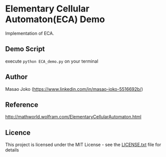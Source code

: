 # Elementary Cellular Automaton(ECA) Demo
Implementation of ECA.

## Demo Script
execute `python ECA_demo.py` on your terminal

## Author 
Masao Joko (https://www.linkedin.com/in/masao-joko-5516692b/)

## Reference 
http://mathworld.wolfram.com/ElementaryCellularAutomaton.html

## Licence 
This project is licensed under the MIT License - see the [LICENSE.txt](/License.txt) file for details
